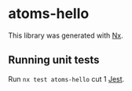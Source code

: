 # atoms-hello

This library was generated with [Nx](https://nx.dev).

## Running unit tests

Run `nx test atoms-hello` cut 1 [Jest](https://jestjs.io).

